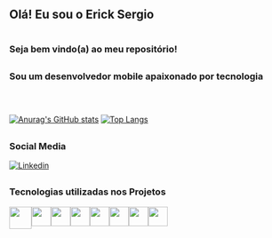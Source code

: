 ## Olá! Eu sou o Erick Sergio <h1/>
### Seja bem vindo(a) ao meu repositório! <h2/>
### Sou um desenvolvedor mobile apaixonado por tecnologia <h3/> <br/>

[![Anurag's GitHub stats](https://github-readme-stats.vercel.app/api?username=erick-sergio&theme=midnight-purple&show_icons=true&hide_rank=true)](https://github.com/erick-sergio/github-readme-stats)
[![Top Langs](https://github-readme-stats.vercel.app/api/top-langs/?username=erick-sergio&layout=compact&theme=midnight-purple)](https://github.com/erick-sergio/github-readme-stats)<br/>
##

### Social Media
[![Linkedin](https://img.shields.io/badge/LinkedIn-0077B5?style=for-the-badge&logo=linkedin&logoColor=white)](https://www.linkedin.com/in/erick-s%C3%A9rgio-05983182/)<br/>
##
    
### Tecnologias utilizadas nos Projetos
<div style="display: flex" justify-content="center">
  <img height=40 widgth=280 align="center" border_width=50 src="https://cdn.jsdelivr.net/gh/devicons/devicon/icons/java/java-original.svg" />     
  <img height=35 widgth=280 align="center" src="https://cdn.jsdelivr.net/gh/devicons/devicon/icons/flutter/flutter-original.svg" />
  <img height=35 widgth=280 align="center" src="https://cdn.jsdelivr.net/gh/devicons/devicon/icons/dart/dart-original.svg" />     
  <img height=35 widgth=280 align="center" src="https://cdn.jsdelivr.net/gh/devicons/devicon/icons/kotlin/kotlin-original.svg" />      
  <img height=35 widgth=280 align="center" src="https://cdn.jsdelivr.net/gh/devicons/devicon/icons/git/git-original.svg" />   
  <img height=35 widgth=280 align="center" src="https://cdn.jsdelivr.net/gh/devicons/devicon/icons/figma/figma-original.svg" /> 
  <img height=35 widgth=280 align="center" src="https://cdn.jsdelivr.net/gh/devicons/devicon/icons/javascript/javascript-original.svg" />
  <img height=35 widgth=280 align="center" src="https://cdn.jsdelivr.net/gh/devicons/devicon/icons/github/github-original-wordmark.svg" />    
</div><br/>
